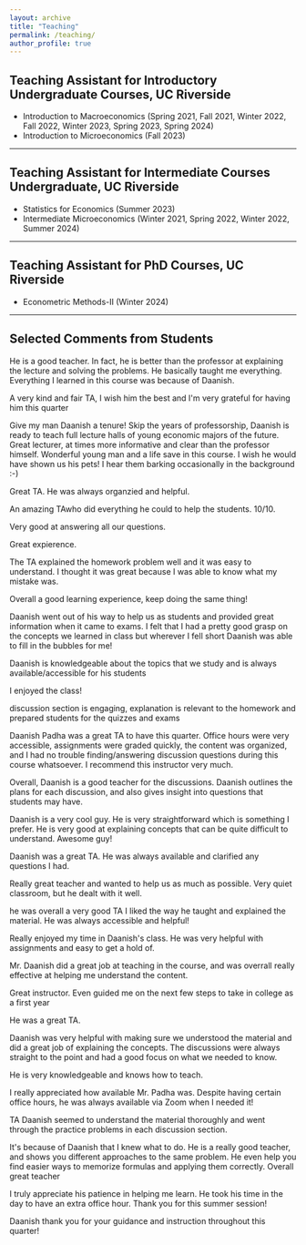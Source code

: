 ```yaml
---
layout: archive
title: "Teaching"
permalink: /teaching/
author_profile: true
---
```


## Teaching Assistant for Introductory Undergraduate Courses, UC Riverside

- Introduction to Macroeconomics (Spring 2021, Fall 2021,  Winter 2022, Fall 2022, Winter 2023, Spring 2023, Spring 2024)
- Introduction to Microeconomics (Fall 2023)

****

## Teaching Assistant for Intermediate Courses Undergraduate, UC Riverside

- Statistics for Economics (Summer 2023) 
- Intermediate Microeconomics (Winter 2021, Spring 2022, Winter 2022, Summer 2024)

****


## Teaching Assistant for PhD Courses, UC Riverside

- Econometric Methods-II  (Winter 2024)

****


## Selected Comments from Students

He is a good teacher. In fact, he is better than the professor at explaining the lecture and solving the problems. He basically taught me everything. Everything I learned in this course was because of Daanish.

A very kind and fair TA, I wish him the best and I'm very grateful for having him this quarter

Give my man Daanish a tenure! Skip the years of professorship, Daanish is ready to teach full lecture halls of young economic majors of the future. Great lecturer, at times more informative and clear than the professor himself. Wonderful young man and a life save in this course. I wish he would have shown us his pets! I hear them barking occasionally in the background :-)

Great TA. He was always organzied and helpful.

An amazing TAwho did everything he could to help the students. 10/10.

Very good at answering all our questions.

Great expierence. 

The TA explained the homework problem well and it was easy to understand. I thought it was great because I was able to know what my mistake was.

Overall a good learning experience, keep doing the same thing!

Daanish went out of his way to help us as students and provided great information when it came to exams. I felt that I had a pretty good grasp on the concepts we learned in class but wherever I fell short Daanish was able to fill in the bubbles for me!

Daanish is knowledgeable about the topics that we study and is always available/accessible for his students

I enjoyed the class! 

discussion section is engaging, explanation is relevant to the homework and prepared students for the quizzes and exams

Daanish Padha was a great TA to have this quarter. Office hours were very accessible, assignments were graded quickly, the content was organized, and I had no trouble finding/answering discussion questions during this course whatsoever. I recommend this instructor very much.

Overall, Daanish is a good teacher for the discussions. Daanish outlines the plans for each discussion, and also gives insight into questions that students may have.

Daanish is a very cool guy. He is very straightforward which is something I prefer. He is very good at explaining concepts that can be quite difficult to understand. Awesome guy!

Daanish was a great TA. He was always available and clarified any questions I had.

Really great teacher and wanted to help us as much as possible. Very quiet classroom, but he dealt with it well.

he was overall a very good TA I liked the way he taught and explained the material. He was always accessible and helpful!

Really enjoyed my time in Daanish's class. He was very helpful with assignments and easy to get a hold of.

Mr. Daanish did a great job at teaching in the course, and was overrall really effective at helping me understand the content.

Great instructor. Even guided me on the next few steps to take in college as a first year

He was a great TA.

Daanish was very helpful with making sure we understood the material and did a great job of explaining the concepts. The discussions were always straight to the point and had a good focus on what we needed to know.


He is very knowledgeable and knows how to teach.


I really appreciated how available Mr. Padha was. Despite having certain office hours, he was always available via Zoom when I needed it!

TA Daanish seemed to understand the material thoroughly and went through the practice problems in each discussion section.

It's because of Daanish that I knew what to do. He is a really good teacher, and shows you different approaches to the same problem. He even help you find easier ways to memorize formulas and applying them correctly. Overall great teacher

I truly appreciate his patience in helping me learn. He took his time in the day to have an extra office hour. Thank you for this summer session!

Daanish thank you for your guidance and instruction throughout this quarter!

